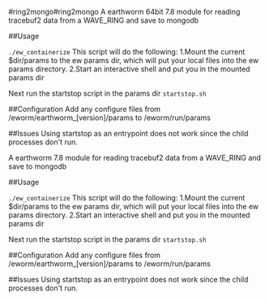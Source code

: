 #ring2mongo#ring2mongo
A earthworm 64bit 7.8 module for reading tracebuf2 data from a WAVE_RING and save to mongodb

##Usage 

<code>./ew_containerize</code>
This script will do the following: 
1.Mount the current $dir/params to the ew params dir, which will put your local files into the ew params directory.
2.Start an interactive shell and put you in the mounted params dir

Next run the startstop script in the params dir
<code>startstop.sh</code>

##Configuration
Add any configure files from /eworm/earthworm_[version]/params to /eworm/run/params

##Issues
Using startstop as an entrypoint does not work since the child processes don't run.

A earthworm 7.8 module for reading tracebuf2 data from a WAVE_RING and save to mongodb

##Usage 

<code>./ew_containerize</code>
This script will do the following: 
1.Mount the current $dir/params to the ew params dir, which will put your local files into the ew params directory.
2.Start an interactive shell and put you in the mounted params dir

Next run the startstop script in the params dir
<code>startstop.sh</code>

##Configuration
Add any configure files from /eworm/earthworm_[version]/params to /eworm/run/params

##Issues
Using startstop as an entrypoint does not work since the child processes don't run.
